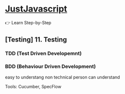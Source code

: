 # [JustJavascript](https://justjavascript.com/)

:point_right: Learn Step-by-Step


## [Testing] 11. Testing


### TDD (Test Driven Developemnt)

### BDD (Behaviour Driven Development)
easy to understang
non technical person can understand

Tools: Cucumber, SpecFlow









